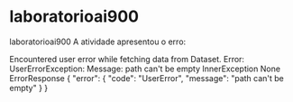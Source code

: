 # laboratorioai900
laboratorioai900
A atividade apresentou o erro:

Encountered user error while fetching data from Dataset. Error: UserErrorException:
	Message: path can't be empty
	InnerException None
	ErrorResponse 
{
    "error": {
        "code": "UserError",
        "message": "path can't be empty"
    }
}
